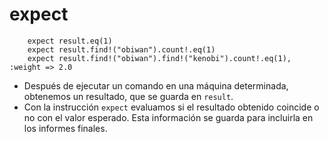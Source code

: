 
# expect

```
    expect result.eq(1)
    expect result.find!("obiwan").count!.eq(1)
    expect result.find!("obiwan").find!("kenobi").count!.eq(1), :weight => 2.0
```

* Después de ejecutar un comando en una máquina determinada, obtenemos un resultado, que
se guarda en `result`.
* Con la instrucción `expect` evaluamos si el resultado obtenido coincide o no con el valor
esperado. Esta información se guarda para incluirla en los informes finales.
